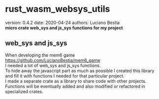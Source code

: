 # rust_wasm_websys_utils

[comment]: # (lmake_readme cargo.toml data start)
version: 0.4.2  date: 2020-04-24 authors: Luciano Bestia  
**micro crate web_sys and js_sys functions for my project**

[comment]: # (lmake_readme cargo.toml data end)  

## web_sys and js_sys

When developing the mem6 game  
<https://github.com/LucianoBestia/mem6_game>  
I needed a lot of web_sys and js_sys functions.  
To hide away the javascript part as much as possible I created this library  
and fill it with functions I needed for that particular project.  
I made a separate crate as a library to share code with other projects.  
Functions will be eventually added and also modified or refactored in specialized crates.  
